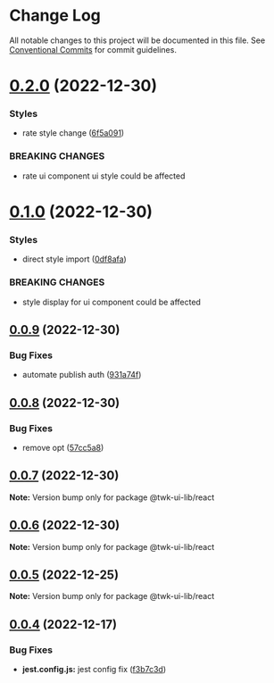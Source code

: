 # Change Log

All notable changes to this project will be documented in this file.
See [Conventional Commits](https://conventionalcommits.org) for commit guidelines.

# [0.2.0](https://github.com/twk-online-shopping-platform/twk-ui-library/compare/v0.1.0...v0.2.0) (2022-12-30)

### Styles

- rate style change ([6f5a091](https://github.com/twk-online-shopping-platform/twk-ui-library/commit/6f5a091e4a1a3c45b3e03a77b07c6c3842343046))

### BREAKING CHANGES

- rate ui component ui style could be affected

# [0.1.0](https://github.com/twk-online-shopping-platform/twk-ui-library/compare/v0.0.9...v0.1.0) (2022-12-30)

### Styles

- direct style import ([0df8afa](https://github.com/twk-online-shopping-platform/twk-ui-library/commit/0df8afa522677d2294c88bf0aaf94dd9556fe5e7))

### BREAKING CHANGES

- style display for ui component could be affected

## [0.0.9](https://github.com/twk-online-shopping-platform/twk-ui-library/compare/v0.0.8...v0.0.9) (2022-12-30)

### Bug Fixes

- automate publish auth ([931a74f](https://github.com/twk-online-shopping-platform/twk-ui-library/commit/931a74fde28de151dbbe50c1258048fa803069e1))

## [0.0.8](https://github.com/twk-online-shopping-platform/twk-ui-library/compare/v0.0.7...v0.0.8) (2022-12-30)

### Bug Fixes

- remove opt ([57cc5a8](https://github.com/twk-online-shopping-platform/twk-ui-library/commit/57cc5a82de018a91a9408cb07cf4a5d095e8423a))

## [0.0.7](https://github.com/twk-online-shopping-platform/twk-ui-library/compare/v0.0.1...v0.0.7) (2022-12-30)

**Note:** Version bump only for package @twk-ui-lib/react

## [0.0.6](https://github.com/twk-online-shopping-platform/twk-ui-library/compare/v0.0.1...v0.0.6) (2022-12-30)

**Note:** Version bump only for package @twk-ui-lib/react

## [0.0.5](https://github.com/twk-online-shopping-platform/twk-ui-library/compare/v0.0.1...v0.0.5) (2022-12-25)

**Note:** Version bump only for package @twk-ui-lib/react

## [0.0.4](https://github.com/twk-online-shopping-platform/twk-ui-library/compare/v0.0.3...v0.0.4) (2022-12-17)

### Bug Fixes

- **jest.config.js:** jest config fix ([f3b7c3d](https://github.com/twk-online-shopping-platform/twk-ui-library/commit/f3b7c3dfcffcf9530083ac4ec18237b6b04ae7c3))
